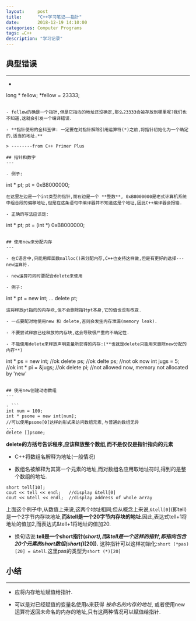 ```yaml
---
layout:     post
title:      "C++学习笔记——指针"
date:       2018-12-19 14:10:00
categories: Computer Programs
tags: ๑C++
description: "学习记录"
---
```


## 典型错误
---

- ```
long * fellow;
*fellow = 23333;
```

- fellow的确是一个指针,但是它指向的地址还没确定,那么23333会被存放到哪里呢?我们也不知道,这就会引发一个编译错误.

- **指针使用的金科玉律: 一定要在对指针解除引用运算符(*)之前,将指针初始化为一个确定的,适当的地址.**

> --------from C++ Primer Plus

## 指针和数字
---

- 例子:
```
int * pt;
pt = 0xB8000000;
```
在这里左边是一个int类型的指针,而右边是一个 **整数**, 0xB8000000是老式计算机系统中组合段的偏移地址,但是在这条语句中编译器并不知道这是个地址,因此C++编译器会报错.

- 正确的写法应该是:
```
int * pt;
pt = (int *) 0xB8000000;    
```

## 使用new来分配内存
---

- 在C语言中,只能用库函数malloc()来分配内存,C++也支持这样做,但是有更好的选择---new运算符.

- new运算符同时要配合delete来使用

- 例子:
```
int * pt = new int;
...
delete pt;
```
这将释放pt指向的内存块,但不会删除指针pt本身,它的值也没有改变.

- 一点要配对地使用new 和 delete,否则会发生内存泄漏(memory leak).

- 不要尝试释放已经释放的内存块,这会导致很严重的不确定性.

- 不能使用delete来释放声明变量所获得的内存:(**也就是delete只能用来删除new分配的内存**)
```
int * ps = new int;   //ok
delete ps;      //ok
delte ps;     //not ok now
int jugs = 5;       //ok
int * pi = &jugs;   //ok
delete pi;      //not allowed now, memory not allocated by 'new'
```

## 使用new创建动态数组
---

- ```
int num = 100;
int * psome = new int[num];
//可以使用psome[0]这样的形式来访问数组元素,与普通的数组无异
...
delete []psome;
```
**delete的方括号告诉程序,应该释放整个数组,而不是仅仅是指针指向的元素**

- C++将数组名解释为地址(一般情况)

- 数组名被解释为其第一个元素的地址,而对数组名应用取地址符时,得到的是整个数组的地址.
```
short tell[10];
cout << tell << endl;   //display &tell[0]
cout << &tell << endl;  //display address of whole array
```
上面这个例子中,从数值上来说,这两个地址相同;但从概念上来说,`&tell[0]`(即tell)是一个2字节内存块地址,**而&tell是一个20字节内存块的地址**.因此,表达式tell+1将地址的值加2,而表达式&tell+1将地址的值加20.

- 换句话说:**tell是一个short指针(*short),而&tell是一个这样的指针,即指向包含20个元素的short数组(short(*)[20]).** 这种指针可以这样初始化:`short (*pas)[20] = &tell`.这里pas的类型为`short (*)[20]`

## 小结
---

- 应将内存地址赋值给指针.

- 可以是对已经赋值的变量名使用`&`来获得 *被命名的内存的地址*, 或者使用new运算符返回未命名的内存的地址,只有这两种情况可以赋值给指针.
